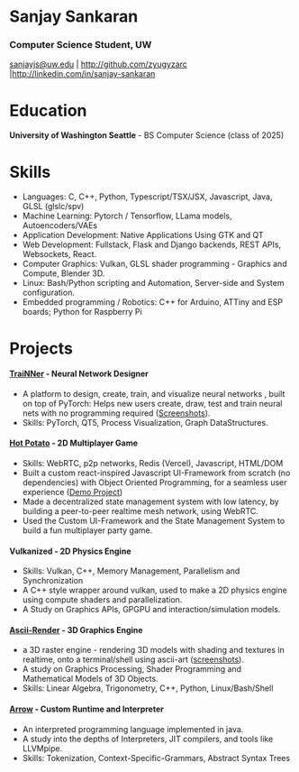 
# Sanjay Sankaran

### Computer Science Student, UW
[sanjayjs@uw.edu](mailto:sanjayjs@uw.edu) | <http://github.com/zyugyzarc> |<http://linkedin.com/in/sanjay-sankaran>

# Education

**University of Washington Seattle** - BS Computer Science (class of 2025)

# Skills

* Languages: C, C++, Python, Typescript/TSX/JSX, Javascript, Java, GLSL (glslc/spv)
* Machine Learning: Pytorch / Tensorflow, LLama models, Autoencoders/VAEs
* Application Development: Native Applications Using GTK and QT
* Web Development: Fullstack, Flask and Django backends, REST APIs, Websockets, React.
* Computer Graphics: Vulkan, GLSL shader programming - Graphics and Compute, Blender 3D.
* Linux: Bash/Python scripting and Automation, Server-side and System configuration.
* Embedded programming   / Robotics: C++ for Arduino, ATTiny and ESP boards; Python for Raspberry Pi

# Projects

#### [TraiNNer](https://github.com/zyugyzarc/trainner) - Neural Network Designer

  * A platform to design, create, train, and visualize neural networks , built on top of PyTorch: Helps new users create, draw, test and train neural nets with no programming required ([Screenshots](https://github.com/zyugyzarc/trainner)).
  * Skills: PyTorch, QT5, Process Visualization, Graph DataStructures.

#### [Hot Potato](https://github.com/zyugyzarc/hot-potato) - 2D Multiplayer Game
  
  * Skills: WebRTC, p2p networks, Redis (Vercel), Javascript, HTML/DOM
  * Built a custom react-inspired Javascript UI-Framework from scratch (no dependencies) with Object Oriented Programming, for a seamless user experience ([Demo Project](https://github.com/zyugyzarc/quizzerole?tab=readme-ov-file#about-the-framework))
  * Made a decentralized state management system with low latency, by building a peer-to-peer realtime mesh network, using WebRTC.
  * Used the Custom UI-Framework and the State Management System to build a fun multiplayer party game.

#### Vulkanized - 2D Physics Engine
  
  * Skills: Vulkan, C++, Memory Management, Parallelism and Synchronization
  * A C++ style wrapper around vulkan, used to make a 2D physics engine using compute shaders and parallelization.
  * A Study on Graphics APIs, GPGPU and interaction/simulation models.

#### [Ascii-Render](https://github.com/zyugyzarc/ascii-render) - 3D Graphics Engine

  * a 3D raster engine - rendering 3D models with shading and textures in realtime, onto a terminal/shell using ascii-art ([screenshots](https://github.com/zyugyzarc/ascii-render)).
  * A study on Graphics Processing, Shader Programming and Mathematical Models of 3D Objects.
  * Skills: Linear Algebra, Trigonometry, C++, Python, Linux/Bash/Shell

#### [Arrow](https://github.com/zyugyzarc/arrow) - Custom Runtime and Interpreter

  * An interpreted programming language implemented in java.
  * A study into the depths of Interpreters, JIT compilers, and tools like LLVMpipe.
  * Skills: Tokenization, Context-Specific-Grammars, Abstract Syntax Trees

